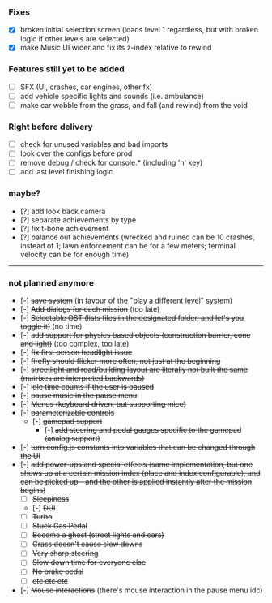 ### Fixes

- [x] broken initial selection screen (loads level 1 regardless, but with broken logic if other levels are selected)
- [x] make Music UI wider and fix its z-index relative to rewind

### Features still yet to be added

- [ ] SFX (UI, crashes, car engines, other fx)
- [ ] add vehicle specific lights and sounds (i.e. ambulance)
- [ ] make car wobble from the grass, and fall (and rewind) from the void

### Right before delivery

- [ ] check for unused variables and bad imports
- [ ] look over the configs before prod
- [ ] remove debug / check for console.* (including 'n' key)
- [ ] add last level finishing logic

### maybe?

- [?] add look back camera
- [?] separate achievements by type
- [?] fix t-bone achievement
- [?] balance out achievements (wrecked and ruined can be 10 crashes, instead of 1; lawn enforcement can be for a few meters; terminal velocity can be for enough time)

---

### not planned anymore

- [-] ~~save system~~ (in favour of the "play a different level" system)
- [-] ~~Add dialogs for each mission~~ (too late)
- [-] ~~Selectable OST (lists files in the designated folder, and let's you toggle it)~~ (no time)
- [-] ~~add support for physics based objects (construction barrier, cone and light)~~ (too complex, too late)
- [-] ~~fix first person headlight issue~~
- [-] ~~firefly should flicker more often, not just at the beginning~~
- [-] ~~streetlight and road/building layout are literally not built the same (matrixes are interpreted backwards)~~
- [-] ~~idle time counts if the user is paused~~
- [-] ~~pause music in the pause menu~~
- [-] ~~Menus (keyboard driven, but supporting mice)~~
- [-] ~~parameterizable controls~~
    - [-] ~~gamepad support~~
        - [-] ~~add steering and pedal gauges specific to the gamepad (analog support)~~
- [-] ~~turn config.js constants into variables that can be changed through the UI~~
- [-] ~~add power-ups and special effects (same implementation, but one shows up at a certain mission index (place and index configurable), and can be picked up - and the other is applied instantly after the mission begins)~~
    - [ ] ~~Sleepiness~~
    - [-] ~~DUI~~
    - [ ] ~~Turbo~~
    - [ ] ~~Stuck Gas Pedal~~
    - [ ] ~~Become a ghost (street lights and cars)~~
    - [ ] ~~Grass doesn't cause slow downs~~
    - [ ] ~~Very sharp steering~~
    - [ ] ~~Slow down time for everyone else~~
    - [ ] ~~No brake pedal~~
    - [ ] ~~etc etc etc~~
- [-] ~~Mouse interactions~~ (there's mouse interaction in the pause menu idc)